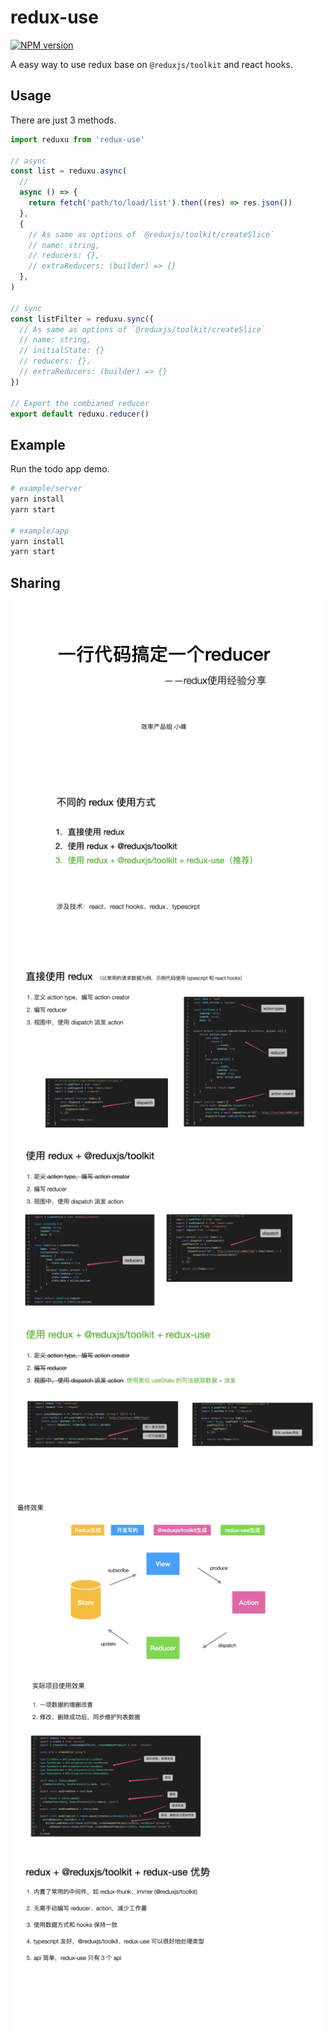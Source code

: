 # redux-use

[![NPM version][npm-image]][npm-url]

[npm-image]: https://img.shields.io/npm/v/redux-use
[npm-url]: https://www.npmjs.com/package/redux-use

A easy way to use redux base on `@reduxjs/toolkit` and react hooks.

## Usage

There are just 3 methods.

```ts
import reduxu from 'redux-use'

// async
const list = reduxu.async(
  //
  async () => {
    return fetch('path/to/load/list').then((res) => res.json())
  },
  {
    // As same as options of `@reduxjs/toolkit/createSlice`
    // name: string,
    // reducers: {},
    // extraReducers: (builder) => {}
  },
)

// sync
const listFilter = reduxu.sync({
  // As same as options of `@reduxjs/toolkit/createSlice`
  // name: string,
  // initialState: {}
  // reducers: {},
  // extraReducers: (builder) => {}
})

// Export the combianed reducer
export default reduxu.reducer()
```

## Example

Run the todo app demo.

```sh
# example/server
yarn install
yarn start

# example/app
yarn install
yarn start
```

## Sharing

![img](./sharing/images/redux-share.001.png)
![img](./sharing/images/redux-share.002.png)
![img](./sharing/images/redux-share.003.png)
![img](./sharing/images/redux-share.004.png)
![img](./sharing/images/redux-share.005.png)
![img](./sharing/images/redux-share.006.png)
![img](./sharing/images/redux-share.007.png)
![img](./sharing/images/redux-share.008.png)
